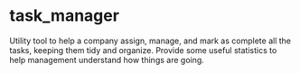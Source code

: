 # task_manager
Utility tool to help a company assign, manage, and mark as complete all the tasks, keeping them tidy and organize. Provide some useful statistics to help management understand how things are going.
